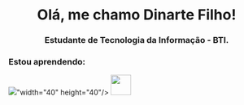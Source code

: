 <h1 align="center">Olá, me chamo Dinarte Filho!</h1>
<h3 align="center">Estudante de Tecnologia da Informação - BTI.</h3>

<h3 align="left">Estou aprendendo:</h3>
<p align="left">
<img loading="lazy" src="<img src="https://cdn.jsdelivr.net/gh/devicons/devicon/icons/c/c-original.svg" />"width="40" height="40"/> <img loading="lazy" src="https://cdn.jsdelivr.net/gh/devicons/devicon/icons/linux/linux-original.svg" width="40" height="40"/>
